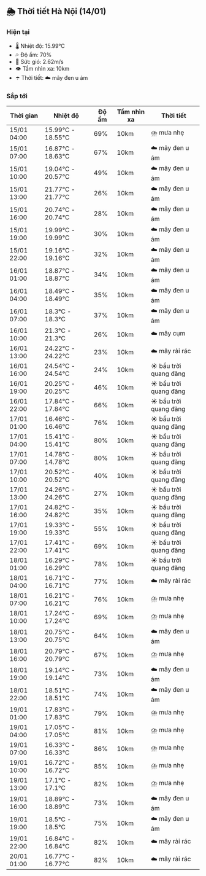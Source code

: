 ## 🌦️ Thời tiết Hà Nội (14/01)

### Hiện tại

- 🌡️ Nhiệt độ: 15.99℃
- 💦 Độ ẩm: 70%
- 💨 Sức gió: 2.62m/s
- 👁️ Tầm nhìn xa: 10km
- ☂️ Thời tiết: ☁️ mây đen u ám

### Sắp tới

| Thời gian | Nhiệt độ | Độ ẩm | Tầm nhìn xa | Thời tiết |
| --- | --- | --- | --- | --- |
| 15/01 04:00 | 15.99℃ - 18.55℃ | 69% | 10km | ⛈️ mưa nhẹ |
| 15/01 07:00 | 16.87℃ - 18.63℃ | 67% | 10km | ☁️ mây đen u ám |
| 15/01 10:00 | 19.04℃ - 20.57℃ | 49% | 10km | ☁️ mây đen u ám |
| 15/01 13:00 | 21.77℃ - 21.77℃ | 26% | 10km | ☁️ mây đen u ám |
| 15/01 16:00 | 20.74℃ - 20.74℃ | 28% | 10km | ☁️ mây đen u ám |
| 15/01 19:00 | 19.99℃ - 19.99℃ | 30% | 10km | ☁️ mây đen u ám |
| 15/01 22:00 | 19.16℃ - 19.16℃ | 32% | 10km | ☁️ mây đen u ám |
| 16/01 01:00 | 18.87℃ - 18.87℃ | 34% | 10km | ☁️ mây đen u ám |
| 16/01 04:00 | 18.49℃ - 18.49℃ | 35% | 10km | ☁️ mây đen u ám |
| 16/01 07:00 | 18.3℃ - 18.3℃ | 37% | 10km | ☁️ mây đen u ám |
| 16/01 10:00 | 21.3℃ - 21.3℃ | 26% | 10km | ☁️ mây cụm |
| 16/01 13:00 | 24.22℃ - 24.22℃ | 23% | 10km | ☁️ mây rải rác |
| 16/01 16:00 | 24.54℃ - 24.54℃ | 24% | 10km | ☀️ bầu trời quang đãng |
| 16/01 19:00 | 20.25℃ - 20.25℃ | 46% | 10km | ☀️ bầu trời quang đãng |
| 16/01 22:00 | 17.84℃ - 17.84℃ | 66% | 10km | ☀️ bầu trời quang đãng |
| 17/01 01:00 | 16.46℃ - 16.46℃ | 76% | 10km | ☀️ bầu trời quang đãng |
| 17/01 04:00 | 15.41℃ - 15.41℃ | 80% | 10km | ☀️ bầu trời quang đãng |
| 17/01 07:00 | 14.78℃ - 14.78℃ | 80% | 10km | ☀️ bầu trời quang đãng |
| 17/01 10:00 | 20.52℃ - 20.52℃ | 40% | 10km | ☀️ bầu trời quang đãng |
| 17/01 13:00 | 24.26℃ - 24.26℃ | 27% | 10km | ☀️ bầu trời quang đãng |
| 17/01 16:00 | 24.82℃ - 24.82℃ | 35% | 10km | ☀️ bầu trời quang đãng |
| 17/01 19:00 | 19.33℃ - 19.33℃ | 55% | 10km | ☀️ bầu trời quang đãng |
| 17/01 22:00 | 17.41℃ - 17.41℃ | 69% | 10km | ☀️ bầu trời quang đãng |
| 18/01 01:00 | 16.29℃ - 16.29℃ | 78% | 10km | ☀️ bầu trời quang đãng |
| 18/01 04:00 | 16.71℃ - 16.71℃ | 77% | 10km | ☁️ mây rải rác |
| 18/01 07:00 | 16.21℃ - 16.21℃ | 76% | 10km | ⛈️ mưa nhẹ |
| 18/01 10:00 | 17.24℃ - 17.24℃ | 69% | 10km | ⛈️ mưa nhẹ |
| 18/01 13:00 | 20.75℃ - 20.75℃ | 64% | 10km | ☁️ mây đen u ám |
| 18/01 16:00 | 20.79℃ - 20.79℃ | 67% | 10km | ⛈️ mưa nhẹ |
| 18/01 19:00 | 19.14℃ - 19.14℃ | 73% | 10km | ☁️ mây đen u ám |
| 18/01 22:00 | 18.51℃ - 18.51℃ | 74% | 10km | ☁️ mây đen u ám |
| 19/01 01:00 | 17.83℃ - 17.83℃ | 79% | 10km | ⛈️ mưa nhẹ |
| 19/01 04:00 | 17.05℃ - 17.05℃ | 81% | 10km | ⛈️ mưa nhẹ |
| 19/01 07:00 | 16.33℃ - 16.33℃ | 86% | 10km | ⛈️ mưa nhẹ |
| 19/01 10:00 | 16.72℃ - 16.72℃ | 85% | 10km | ⛈️ mưa nhẹ |
| 19/01 13:00 | 17.1℃ - 17.1℃ | 82% | 10km | ⛈️ mưa nhẹ |
| 19/01 16:00 | 18.89℃ - 18.89℃ | 73% | 10km | ☁️ mây đen u ám |
| 19/01 19:00 | 18.5℃ - 18.5℃ | 75% | 10km | ☁️ mây đen u ám |
| 19/01 22:00 | 16.84℃ - 16.84℃ | 82% | 10km | ☁️ mây rải rác |
| 20/01 01:00 | 16.77℃ - 16.77℃ | 82% | 10km | ☁️ mây rải rác |
